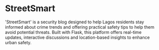 # StreetSmart
'StreetSmart' is a security blog designed to help Lagos residents stay informed about crime trends and offering practical safety tips to help them avoid potential threats. Built with Flask, this platform offers real-time updates, interactive discussions and location-based insights to enhance urban safety.
